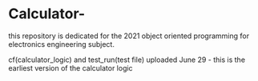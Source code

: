 # Calculator-
this repository is dedicated for the 2021 object oriented programming for electronics engineering subject.

cf(calculator_logic) and test_run(test file)  uploaded June 29 - this is the earliest version of the calculator logic  
